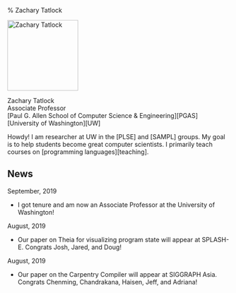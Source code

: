 % Zachary Tatlock

<img
  style='width: 10rem; margin-right: 0.5rem'
  class='img-fluid img-thumbnail rounded float-left'
  src='img/ztatlock-300x400.jpg'
  alt='Zachary Tatlock'>

Zachary Tatlock \
Associate Professor \
[Paul G. Allen School of Computer Science &amp; Engineering][PGAS] \
[University of Washington][UW]

Howdy! I am researcher at UW in the [PLSE] and [SAMPL] groups.
My goal is to help students become great computer scientists.
I primarily teach courses on [programming languages][teaching].

<div style='clear: both; margin-bottom: 1rem;'></div>

## News

September, 2019

- I got tenure and am now an Associate Professor
  at the University of Washington!

August, 2019

- Our paper on Theia for visualizing program state
  will appear at SPLASH-E. Congrats Josh, Jared, and Doug!

August, 2019

- Our paper on the Carpentry Compiler will appear at SIGGRAPH Asia.
  Congrats Chenming, Chandrakana, Haisen, Jeff, and Adriana!
